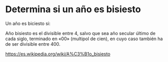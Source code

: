 # Determina si un año es bisiesto 

Un año es biciesto si: 

Año bisiesto es el divisible entre 4, salvo que sea año secular 
último de cada siglo, terminado en «00» (multipol de cien), 
en cuyo caso también ha de ser divisible entre 400.

https://es.wikipedia.org/wiki/A%C3%B1o_bisiesto

